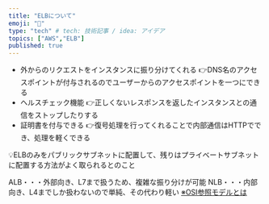 ```yaml
---
title: "ELBについて"
emoji: "🙆"
type: "tech" # tech: 技術記事 / idea: アイデア
topics: ["AWS","ELB"]
published: true
---
```

- 外からのリクエストをインスタンスに振り分けてくれる
👉DNS名のアクセスポイントが付与されるのでユーザーからのアクセスポイントを一つにできる
- ヘルスチェック機能
👉正しくないレスポンスを返したインスタンスとの通信をストップしたりする
- 証明書を付与できる
👉復号処理を行ってくれることで内部通信はHTTPででき、処理を軽くできる

💡ELBのみをパブリックサブネットに配置して、残りはプライベートサブネットに配置する方法がよく取られるとのこと

ALB・・・外部向き、L7まで扱うため、複雑な振り分けが可能
NLB・・・内部向き、L4までしか扱わないので単純、その代わり軽い
[※OSI参照モデルとは](https://zenn.dev/minami_hiroto/articles/220306d186f5b2)